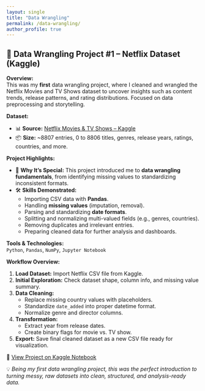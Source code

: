 ```yaml
---
layout: single
title: "Data Wrangling"
permalink: /data-wrangling/
author_profile: true
---
```


## 🧹 Data Wrangling Project #1 – Netflix Dataset (Kaggle)

**Overview:**  
This was my **first** data wrangling project, where I cleaned and wrangled the Netflix Movies and TV Shows dataset to uncover insights such as content trends, release patterns, and rating distributions. Focused on data preprocessing and storytelling. 

**Dataset:**  
- 📊 **Source:** [Netflix Movies & TV Shows – Kaggle](https://www.kaggle.com/datasets/shivamb/netflix-shows/data)  
- 📦 **Size:** ~8807 entries, 0 to 8806 titles, genres, release years, ratings, countries, and more.  

**Project Highlights:**  
- 🚀 **Why It’s Special:** This project introduced me to **data wrangling fundamentals**, from identifying missing values to standardizing inconsistent formats.  
- 🛠 **Skills Demonstrated:**  
  - Importing CSV data with **Pandas**.  
  - Handling **missing values** (imputation, removal).  
  - Parsing and standardizing **date formats**.  
  - Splitting and normalizing multi-valued fields (e.g., genres, countries).  
  - Removing duplicates and irrelevant entries.  
  - Preparing cleaned data for further analysis and dashboards.
  
**Tools & Technologies:**  
`Python`, `Pandas`, `NumPy`, `Jupyter Notebook`

**Workflow Overview:**  
1. **Load Dataset:** Import Netflix CSV file from Kaggle.  
2. **Initial Exploration:** Check dataset shape, column info, and missing value summary.  
3. **Data Cleaning:**  
   - Replace missing country values with placeholders.  
   - Standardize `date_added` into proper datetime format.  
   - Normalize genre and director columns.  
4. **Transformation:**  
   - Extract year from release dates.  
   - Create binary flags for movie vs. TV show.  
5. **Export:** Save final cleaned dataset as a new CSV file ready for visualization.  


🔗 [View Project on Kaggle Notebook](https://www.kaggle.com/code/jedidahwavinya/netflix-figures) 

💡 *Being my first data wrangling project, this was the perfect introduction to turning messy, raw datasets into clean, structured, and analysis-ready data.*  
